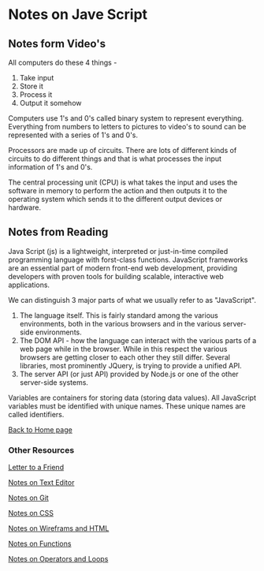 # Notes on Jave Script

## Notes form Video's

All computers do these 4 things -  

1. Take input
2. Store it
3. Process it
4. Output it somehow

Computers use 1's and 0's called binary system to represent everything. Everything from numbers to letters to pictures to video's to sound can be represented with a series of 1's and 0's.  

Processors are made up of circuits. There are lots of different kinds of circuits to do different things and that is what processes the input information of 1's and 0's.

The central processing unit (CPU) is what takes the input and uses the software in memory to perform the action and then outputs it to the operating system which sends it to the different output devices or hardware.

## Notes from Reading

Java Script (js) is a lightweight, interpreted or just-in-time compiled programming language with forst-class functions. JavaScript frameworks are an essential part of modern front-end web development, providing developers with proven tools for building scalable, interactive web applications.  

We can distinguish 3 major parts of what we usually refer to as "JavaScript".

1. The language itself. This is fairly standard among the various environments, both in the various browsers and in the various server-side environments.
2. The DOM API - how the language can interact with the various parts of a web page while in the browser. While in this respect the various browsers are getting closer to each other they still differ. Several libraries, most prominently JQuery, is trying to provide a unified API.
3. The server API (or just API) provided by Node.js or one of the other server-side systems.

Variables are containers for storing data (storing data values). All JavaScript variables must be identified with unique names. These unique names are called identifiers.  

[Back to Home page](README.md)

### Other Resources

[Letter to a Friend](/SummeryForAFriend.md)

[Notes on Text Editor](/TextEditorCommand.md)

[Notes on Git](/GitNotes.md)

[Notes on CSS](/CSSnotes.md)

[Notes on Wireframs and HTML](/WireframeHTML.md)

[Notes on Functions](/NotesOnFunctions.md)

[Notes on Operators and Loops](/OperatorsLoops.md)
